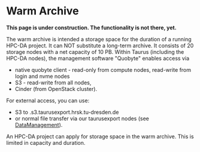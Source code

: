# Warm Archive

**This page is under construction. The functionality is not there, yet.**

The warm archive is intended a storage space for the duration of a running HPC-DA project. It can
NOT substitute a long-term archive. It consists of 20 storage nodes with a net capacity of 10 PB.
Within Taurus (including the HPC-DA nodes), the management software "Quobyte" enables access via

- native quobyte client - read-only from compute nodes, read-write
  from login and nvme nodes
- S3 - read-write from all nodes,
- Cinder (from OpenStack cluster).

For external access, you can use:

- S3 to <bucket>.s3.taurusexport.hrsk.tu-dresden.de
- or normal file transfer via our taurusexport nodes (see [DataManagement](datamanagement.md)).

An HPC-DA project can apply for storage space in the warm archive. This is limited in capacity and
duration.
